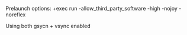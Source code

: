 Prelaunch options:
+exec run -allow_third_party_software -high -nojoy -noreflex

Using both gsycn + vsync enabled
